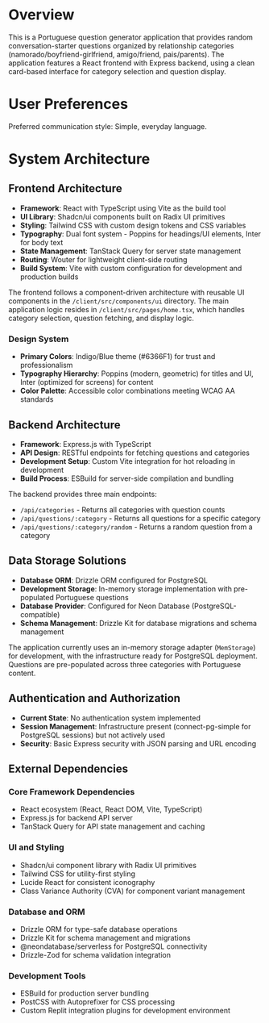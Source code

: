 # Overview

This is a Portuguese question generator application that provides random conversation-starter questions organized by relationship categories (namorado/boyfriend-girlfriend, amigo/friend, pais/parents). The application features a React frontend with Express backend, using a clean card-based interface for category selection and question display.

# User Preferences

Preferred communication style: Simple, everyday language.

# System Architecture

## Frontend Architecture
- **Framework**: React with TypeScript using Vite as the build tool
- **UI Library**: Shadcn/ui components built on Radix UI primitives
- **Styling**: Tailwind CSS with custom design tokens and CSS variables
- **Typography**: Dual font system - Poppins for headings/UI elements, Inter for body text
- **State Management**: TanStack Query for server state management
- **Routing**: Wouter for lightweight client-side routing
- **Build System**: Vite with custom configuration for development and production builds

The frontend follows a component-driven architecture with reusable UI components in the `/client/src/components/ui` directory. The main application logic resides in `/client/src/pages/home.tsx`, which handles category selection, question fetching, and display logic.

### Design System
- **Primary Colors**: Indigo/Blue theme (#6366F1) for trust and professionalism
- **Typography Hierarchy**: Poppins (modern, geometric) for titles and UI, Inter (optimized for screens) for content
- **Color Palette**: Accessible color combinations meeting WCAG AA standards

## Backend Architecture
- **Framework**: Express.js with TypeScript
- **API Design**: RESTful endpoints for fetching questions and categories
- **Development Setup**: Custom Vite integration for hot reloading in development
- **Build Process**: ESBuild for server-side compilation and bundling

The backend provides three main endpoints:
- `/api/categories` - Returns all categories with question counts
- `/api/questions/:category` - Returns all questions for a specific category
- `/api/questions/:category/random` - Returns a random question from a category

## Data Storage Solutions
- **Database ORM**: Drizzle ORM configured for PostgreSQL
- **Development Storage**: In-memory storage implementation with pre-populated Portuguese questions
- **Database Provider**: Configured for Neon Database (PostgreSQL-compatible)
- **Schema Management**: Drizzle Kit for database migrations and schema management

The application currently uses an in-memory storage adapter (`MemStorage`) for development, with the infrastructure ready for PostgreSQL deployment. Questions are pre-populated across three categories with Portuguese content.

## Authentication and Authorization
- **Current State**: No authentication system implemented
- **Session Management**: Infrastructure present (connect-pg-simple for PostgreSQL sessions) but not actively used
- **Security**: Basic Express security with JSON parsing and URL encoding

## External Dependencies

### Core Framework Dependencies
- React ecosystem (React, React DOM, Vite, TypeScript)
- Express.js for backend API server
- TanStack Query for API state management and caching

### UI and Styling
- Shadcn/ui component library with Radix UI primitives
- Tailwind CSS for utility-first styling
- Lucide React for consistent iconography
- Class Variance Authority (CVA) for component variant management

### Database and ORM
- Drizzle ORM for type-safe database operations
- Drizzle Kit for schema management and migrations
- @neondatabase/serverless for PostgreSQL connectivity
- Drizzle-Zod for schema validation integration

### Development Tools
- ESBuild for production server bundling
- PostCSS with Autoprefixer for CSS processing
- Custom Replit integration plugins for development environment